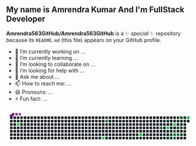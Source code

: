  ## My name is Amrendra Kumar And I'm FullStack Developer


**Amrendra563GitHub/Amrendra563GitHub** is a ✨ _special_ ✨ repository because its `README.md` (this file) appears on your GitHub profile.

- 🔭 I’m currently working on ...
- 🌱 I’m currently learning ...
- 👯 I’m looking to collaborate on ...
- 🤔 I’m looking for help with ...
- 💬 Ask me about ...
- 📫 How to reach me: ...
- 😄 Pronouns: ...
- ⚡ Fun fact: ...

<svg viewBox="-16 -32 880 192" width="880" height="192" xmlns="http://www.w3.org/2000/svg"><desc>Generated with https://github.com/Platane/snk</desc><style>:root{--cb:#1b1f230a;--cs:purple;--ce:#161b22;--c0:#161b22;--c1:#01311f;--c2:#034525;--c3:#0f6d31;--c4:#00c647}.c{shape-rendering:geometricPrecision;fill:var(--ce);stroke-width:1px;stroke:var(--cb);animation:none 23900ms linear infinite;width:12px;height:12px}@keyframes c0{96.64%{fill:var(--c4)}96.66%,100%{fill:var(--ce)}}.c.c0{fill:var(--c4);animation-name:c0}@keyframes c1{14.63%{fill:var(--c1)}14.65%,100%{fill:var(--ce)}}.c.c1{fill:var(--c1);animation-name:c1}@keyframes c2{84.51%{fill:var(--c4)}84.53%,100%{fill:var(--ce)}}.c.c2{fill:var(--c4);animation-name:c2}@keyframes c3{53.13%{fill:var(--c2)}53.15%,100%{fill:var(--ce)}}.c.c3{fill:var(--c2);animation-name:c3}@keyframes c4{53.55%{fill:var(--c3)}53.57%,100%{fill:var(--ce)}}.c.c4{fill:var(--c3);animation-name:c4}@keyframes c5{12.96%{fill:var(--c1)}12.98%,100%{fill:var(--ce)}}.c.c5{fill:var(--c1);animation-name:c5}@keyframes c6{79.49%{fill:var(--c4)}79.51%,100%{fill:var(--ce)}}.c.c6{fill:var(--c4);animation-name:c6}@keyframes c7{19.66%{fill:var(--c1)}19.68%,100%{fill:var(--ce)}}.c.c7{fill:var(--c1);animation-name:c7}@keyframes c8{61.08%{fill:var(--c3)}61.1%,100%{fill:var(--ce)}}.c.c8{fill:var(--c3);animation-name:c8}@keyframes c9{27.19%{fill:var(--c1)}27.21%,100%{fill:var(--ce)}}.c.c9{fill:var(--c1);animation-name:c9}@keyframes ca{25.51%{fill:var(--c1)}25.53%,100%{fill:var(--ce)}}.c.ca{fill:var(--c1);animation-name:ca}@keyframes cb{27.61%{fill:var(--c1)}27.63%,100%{fill:var(--ce)}}.c.cb{fill:var(--c1);animation-name:cb}@keyframes cc{67.77%{fill:var(--c4)}67.79%,100%{fill:var(--ce)}}.c.cc{fill:var(--c4);animation-name:cc}@keyframes cd{23%{fill:var(--c1)}23.02%,100%{fill:var(--ce)}}.c.cd{fill:var(--c1);animation-name:cd}@keyframes ce{43.09%{fill:var(--c2)}43.11%,100%{fill:var(--ce)}}.c.ce{fill:var(--c2);animation-name:ce}@keyframes cf{23.42%{fill:var(--c1)}23.44%,100%{fill:var(--ce)}}.c.cf{fill:var(--c1);animation-name:cf}@keyframes cg{28.44%{fill:var(--c1)}28.46%,100%{fill:var(--ce)}}.c.cg{fill:var(--c1);animation-name:cg}@keyframes ch{66.52%{fill:var(--c4)}66.54%,100%{fill:var(--ce)}}.c.ch{fill:var(--c4);animation-name:ch}@keyframes ci{63.17%{fill:var(--c3)}63.19%,100%{fill:var(--ce)}}.c.ci{fill:var(--c3);animation-name:ci}@keyframes cj{63.59%{fill:var(--c3)}63.61%,100%{fill:var(--ce)}}.c.cj{fill:var(--c3);animation-name:cj}@keyframes ck{64.84%{fill:var(--c3)}64.86%,100%{fill:var(--ce)}}.c.ck{fill:var(--c3);animation-name:ck}@keyframes cl{37.65%{fill:var(--c2)}37.67%,100%{fill:var(--ce)}}.c.cl{fill:var(--c2);animation-name:cl}@keyframes cm{28.86%{fill:var(--c1)}28.88%,100%{fill:var(--ce)}}.c.cm{fill:var(--c1);animation-name:cm}@keyframes cn{33.46%{fill:var(--c1)}33.48%,100%{fill:var(--ce)}}.c.cn{fill:var(--c1);animation-name:cn}@keyframes co{36.39%{fill:var(--c2)}36.41%,100%{fill:var(--ce)}}.c.co{fill:var(--c2);animation-name:co}@keyframes cp{64.01%{fill:var(--c3)}64.03%,100%{fill:var(--ce)}}.c.cp{fill:var(--c3);animation-name:cp}@keyframes cq{38.07%{fill:var(--c2)}38.09%,100%{fill:var(--ce)}}.c.cq{fill:var(--c2);animation-name:cq}@keyframes cr{33.88%{fill:var(--c1)}33.9%,100%{fill:var(--ce)}}.c.cr{fill:var(--c1);animation-name:cr}@keyframes cs{35.97%{fill:var(--c2)}35.99%,100%{fill:var(--ce)}}.c.cs{fill:var(--c2);animation-name:cs}@keyframes ct{40.16%{fill:var(--c2)}40.18%,100%{fill:var(--ce)}}.c.ct{fill:var(--c2);animation-name:ct}@keyframes cu{30.12%{fill:var(--c1)}30.14%,100%{fill:var(--ce)}}.c.cu{fill:var(--c1);animation-name:cu}@keyframes cv{29.7%{fill:var(--c1)}29.72%,100%{fill:var(--ce)}}.c.cv{fill:var(--c1);animation-name:cv}@keyframes cw{34.72%{fill:var(--c1)}34.74%,100%{fill:var(--ce)}}.c.cw{fill:var(--c1);animation-name:cw}@keyframes cx{35.14%{fill:var(--c1)}35.16%,100%{fill:var(--ce)}}.c.cx{fill:var(--c1);animation-name:cx}@keyframes cy{71.54%{fill:var(--c4)}71.56%,100%{fill:var(--ce)}}.c.cy{fill:var(--c4);animation-name:cy}.u{transform-origin:0 0;transform:scale(0,1);animation:none linear 23900ms infinite}@keyframes u0{12.96%{transform:scale(0.000,1)}12.98%,14.63%{transform:scale(0.063,1)}14.65%,19.66%{transform:scale(0.125,1)}19.68%,23%{transform:scale(0.188,1)}23.02%,23.42%{transform:scale(0.250,1)}23.44%,25.51%{transform:scale(0.313,1)}25.53%,27.19%{transform:scale(0.375,1)}27.21%,27.61%{transform:scale(0.438,1)}27.63%,28.44%{transform:scale(0.500,1)}28.46%,28.86%{transform:scale(0.563,1)}28.88%,29.7%{transform:scale(0.625,1)}29.72%,30.12%{transform:scale(0.688,1)}30.14%,33.46%{transform:scale(0.750,1)}33.48%,33.88%{transform:scale(0.813,1)}33.9%,34.72%{transform:scale(0.875,1)}34.74%,35.14%{transform:scale(0.938,1)}35.16%,100%{transform:scale(1.000,1)}}.u.u0{fill:var(--c1);animation-name:u0;transform-origin:0.0px 0}@keyframes u1{35.97%{transform:scale(0.000,1)}35.99%,36.39%{transform:scale(0.143,1)}36.41%,37.65%{transform:scale(0.286,1)}37.67%,38.07%{transform:scale(0.429,1)}38.09%,40.16%{transform:scale(0.571,1)}40.18%,43.09%{transform:scale(0.714,1)}43.11%,53.13%{transform:scale(0.857,1)}53.15%,100%{transform:scale(1.000,1)}}.u.u1{fill:var(--c2);animation-name:u1;transform-origin:387.7px 0}@keyframes u2{53.55%{transform:scale(0.000,1)}53.57%,61.08%{transform:scale(0.167,1)}61.1%,63.17%{transform:scale(0.333,1)}63.19%,63.59%{transform:scale(0.500,1)}63.61%,64.01%{transform:scale(0.667,1)}64.03%,64.84%{transform:scale(0.833,1)}64.86%,100%{transform:scale(1.000,1)}}.u.u2{fill:var(--c3);animation-name:u2;transform-origin:557.3px 0}@keyframes u3{66.52%{transform:scale(0.000,1)}66.54%,67.77%{transform:scale(0.167,1)}67.79%,71.54%{transform:scale(0.333,1)}71.56%,79.49%{transform:scale(0.500,1)}79.51%,84.51%{transform:scale(0.667,1)}84.53%,96.64%{transform:scale(0.833,1)}96.66%,100%{transform:scale(1.000,1)}}.u.u3{fill:var(--c4);animation-name:u3;transform-origin:702.6px 0}.s{shape-rendering:geometricPrecision;fill:var(--cs);animation:none linear 23900ms infinite}@keyframes s0{0%,99.58%{transform:translate(0px,-16px)}0.42%{transform:translate(0px,0px)}11.72%{transform:translate(432px,0px)}12.55%{transform:translate(432px,32px)}12.97%{transform:translate(448px,32px)}13.39%{transform:translate(448px,48px)}13.81%{transform:translate(432px,48px)}14.64%,84.1%{transform:translate(432px,80px)}18.83%{transform:translate(592px,80px)}19.25%{transform:translate(592px,96px)}23.43%{transform:translate(752px,96px)}23.85%,42.26%{transform:translate(752px,112px)}24.27%{transform:translate(736px,112px)}25.1%{transform:translate(736px,80px)}25.52%{transform:translate(720px,80px)}27.2%{transform:translate(720px,16px)}29.71%{transform:translate(816px,16px)}30.54%{transform:translate(816px,-16px)}31.8%{transform:translate(768px,-16px)}32.64%{transform:translate(768px,16px)}33.05%{transform:translate(784px,16px)}33.47%{transform:translate(784px,32px)}34.31%{transform:translate(816px,32px)}35.15%{transform:translate(816px,64px)}35.56%{transform:translate(800px,64px)}35.98%{transform:translate(800px,48px)}36.4%{transform:translate(784px,48px)}37.66%{transform:translate(784px,0px)}38.08%{transform:translate(800px,0px)}40.59%{transform:translate(800px,96px)}41%,64.44%{transform:translate(784px,96px)}41.42%{transform:translate(784px,112px)}45.19%{transform:translate(752px,0px)}53.14%{transform:translate(448px,0px)}53.56%{transform:translate(448px,16px)}60.25%{transform:translate(704px,16px)}61.09%{transform:translate(704px,48px)}61.51%{transform:translate(720px,48px)}61.92%{transform:translate(720px,64px)}63.18%{transform:translate(768px,64px)}63.6%{transform:translate(768px,80px)}64.02%{transform:translate(784px,80px)}64.85%{transform:translate(768px,96px)}66.53%{transform:translate(768px,32px)}67.36%{transform:translate(736px,32px)}67.78%{transform:translate(736px,48px)}70.29%{transform:translate(832px,48px)}71.55%{transform:translate(832px,0px)}77.41%{transform:translate(608px,0px)}79.5%{transform:translate(608px,80px)}84.52%{transform:translate(432px,96px)}84.94%{transform:translate(416px,96px)}86.61%{transform:translate(416px,32px)}96.65%{transform:translate(32px,32px)}97.49%{transform:translate(32px,0px)}97.91%{transform:translate(48px,0px)}98.33%{transform:translate(48px,-16px)}}.s.s0{transform:translate(0px,-16px);animation-name:s0}@keyframes s1{0%,99.58%{transform:translate(16px,-16px)}0.42%{transform:translate(0px,-16px)}0.84%{transform:translate(0px,0px)}12.13%{transform:translate(432px,0px)}12.97%{transform:translate(432px,32px)}13.39%{transform:translate(448px,32px)}13.81%{transform:translate(448px,48px)}14.23%{transform:translate(432px,48px)}15.06%,84.52%{transform:translate(432px,80px)}19.25%{transform:translate(592px,80px)}19.67%{transform:translate(592px,96px)}23.85%{transform:translate(752px,96px)}24.27%,42.68%{transform:translate(752px,112px)}24.69%{transform:translate(736px,112px)}25.52%{transform:translate(736px,80px)}25.94%{transform:translate(720px,80px)}27.62%{transform:translate(720px,16px)}30.13%{transform:translate(816px,16px)}30.96%{transform:translate(816px,-16px)}32.22%{transform:translate(768px,-16px)}33.05%{transform:translate(768px,16px)}33.47%{transform:translate(784px,16px)}33.89%{transform:translate(784px,32px)}34.73%{transform:translate(816px,32px)}35.56%{transform:translate(816px,64px)}35.98%{transform:translate(800px,64px)}36.4%{transform:translate(800px,48px)}36.82%{transform:translate(784px,48px)}38.08%{transform:translate(784px,0px)}38.49%{transform:translate(800px,0px)}41%{transform:translate(800px,96px)}41.42%,64.85%{transform:translate(784px,96px)}41.84%{transform:translate(784px,112px)}45.61%{transform:translate(752px,0px)}53.56%{transform:translate(448px,0px)}53.97%{transform:translate(448px,16px)}60.67%{transform:translate(704px,16px)}61.51%{transform:translate(704px,48px)}61.92%{transform:translate(720px,48px)}62.34%{transform:translate(720px,64px)}63.6%{transform:translate(768px,64px)}64.02%{transform:translate(768px,80px)}64.44%{transform:translate(784px,80px)}65.27%{transform:translate(768px,96px)}66.95%{transform:translate(768px,32px)}67.78%{transform:translate(736px,32px)}68.2%{transform:translate(736px,48px)}70.71%{transform:translate(832px,48px)}71.97%{transform:translate(832px,0px)}77.82%{transform:translate(608px,0px)}79.92%{transform:translate(608px,80px)}84.94%{transform:translate(432px,96px)}85.36%{transform:translate(416px,96px)}87.03%{transform:translate(416px,32px)}97.07%{transform:translate(32px,32px)}97.91%{transform:translate(32px,0px)}98.33%{transform:translate(48px,0px)}98.74%{transform:translate(48px,-16px)}}.s.s1{transform:translate(16px,-16px);animation-name:s1}@keyframes s2{0%,99.58%{transform:translate(32px,-16px)}0.84%{transform:translate(0px,-16px)}1.26%{transform:translate(0px,0px)}12.55%{transform:translate(432px,0px)}13.39%{transform:translate(432px,32px)}13.81%{transform:translate(448px,32px)}14.23%{transform:translate(448px,48px)}14.64%{transform:translate(432px,48px)}15.48%,84.94%{transform:translate(432px,80px)}19.67%{transform:translate(592px,80px)}20.08%{transform:translate(592px,96px)}24.27%{transform:translate(752px,96px)}24.69%,43.1%{transform:translate(752px,112px)}25.1%{transform:translate(736px,112px)}25.94%{transform:translate(736px,80px)}26.36%{transform:translate(720px,80px)}28.03%{transform:translate(720px,16px)}30.54%{transform:translate(816px,16px)}31.38%{transform:translate(816px,-16px)}32.64%{transform:translate(768px,-16px)}33.47%{transform:translate(768px,16px)}33.89%{transform:translate(784px,16px)}34.31%{transform:translate(784px,32px)}35.15%{transform:translate(816px,32px)}35.98%{transform:translate(816px,64px)}36.4%{transform:translate(800px,64px)}36.82%{transform:translate(800px,48px)}37.24%{transform:translate(784px,48px)}38.49%{transform:translate(784px,0px)}38.91%{transform:translate(800px,0px)}41.42%{transform:translate(800px,96px)}41.84%,65.27%{transform:translate(784px,96px)}42.26%{transform:translate(784px,112px)}46.03%{transform:translate(752px,0px)}53.97%{transform:translate(448px,0px)}54.39%{transform:translate(448px,16px)}61.09%{transform:translate(704px,16px)}61.92%{transform:translate(704px,48px)}62.34%{transform:translate(720px,48px)}62.76%{transform:translate(720px,64px)}64.02%{transform:translate(768px,64px)}64.44%{transform:translate(768px,80px)}64.85%{transform:translate(784px,80px)}65.69%{transform:translate(768px,96px)}67.36%{transform:translate(768px,32px)}68.2%{transform:translate(736px,32px)}68.62%{transform:translate(736px,48px)}71.13%{transform:translate(832px,48px)}72.38%{transform:translate(832px,0px)}78.24%{transform:translate(608px,0px)}80.33%{transform:translate(608px,80px)}85.36%{transform:translate(432px,96px)}85.77%{transform:translate(416px,96px)}87.45%{transform:translate(416px,32px)}97.49%{transform:translate(32px,32px)}98.33%{transform:translate(32px,0px)}98.74%{transform:translate(48px,0px)}99.16%{transform:translate(48px,-16px)}}.s.s2{transform:translate(32px,-16px);animation-name:s2}@keyframes s3{0%,99.58%{transform:translate(48px,-16px)}1.26%{transform:translate(0px,-16px)}1.67%{transform:translate(0px,0px)}12.97%{transform:translate(432px,0px)}13.81%{transform:translate(432px,32px)}14.23%{transform:translate(448px,32px)}14.64%{transform:translate(448px,48px)}15.06%{transform:translate(432px,48px)}15.9%,85.36%{transform:translate(432px,80px)}20.08%{transform:translate(592px,80px)}20.5%{transform:translate(592px,96px)}24.69%{transform:translate(752px,96px)}25.1%,43.51%{transform:translate(752px,112px)}25.52%{transform:translate(736px,112px)}26.36%{transform:translate(736px,80px)}26.78%{transform:translate(720px,80px)}28.45%{transform:translate(720px,16px)}30.96%{transform:translate(816px,16px)}31.8%{transform:translate(816px,-16px)}33.05%{transform:translate(768px,-16px)}33.89%{transform:translate(768px,16px)}34.31%{transform:translate(784px,16px)}34.73%{transform:translate(784px,32px)}35.56%{transform:translate(816px,32px)}36.4%{transform:translate(816px,64px)}36.82%{transform:translate(800px,64px)}37.24%{transform:translate(800px,48px)}37.66%{transform:translate(784px,48px)}38.91%{transform:translate(784px,0px)}39.33%{transform:translate(800px,0px)}41.84%{transform:translate(800px,96px)}42.26%,65.69%{transform:translate(784px,96px)}42.68%{transform:translate(784px,112px)}46.44%{transform:translate(752px,0px)}54.39%{transform:translate(448px,0px)}54.81%{transform:translate(448px,16px)}61.51%{transform:translate(704px,16px)}62.34%{transform:translate(704px,48px)}62.76%{transform:translate(720px,48px)}63.18%{transform:translate(720px,64px)}64.44%{transform:translate(768px,64px)}64.85%{transform:translate(768px,80px)}65.27%{transform:translate(784px,80px)}66.11%{transform:translate(768px,96px)}67.78%{transform:translate(768px,32px)}68.62%{transform:translate(736px,32px)}69.04%{transform:translate(736px,48px)}71.55%{transform:translate(832px,48px)}72.8%{transform:translate(832px,0px)}78.66%{transform:translate(608px,0px)}80.75%{transform:translate(608px,80px)}85.77%{transform:translate(432px,96px)}86.19%{transform:translate(416px,96px)}87.87%{transform:translate(416px,32px)}97.91%{transform:translate(32px,32px)}98.74%{transform:translate(32px,0px)}99.16%{transform:translate(48px,0px)}}.s.s3{transform:translate(48px,-16px);animation-name:s3}</style><rect class="c" x="2" y="2" rx="2" ry="2"/><rect class="c" x="2" y="18" rx="2" ry="2"/><rect class="c" x="2" y="34" rx="2" ry="2"/><rect class="c" x="2" y="50" rx="2" ry="2"/><rect class="c" x="2" y="66" rx="2" ry="2"/><rect class="c" x="2" y="82" rx="2" ry="2"/><rect class="c" x="2" y="98" rx="2" ry="2"/><rect class="c" x="18" y="2" rx="2" ry="2"/><rect class="c" x="18" y="18" rx="2" ry="2"/><rect class="c" x="18" y="34" rx="2" ry="2"/><rect class="c" x="18" y="50" rx="2" ry="2"/><rect class="c" x="18" y="66" rx="2" ry="2"/><rect class="c" x="18" y="82" rx="2" ry="2"/><rect class="c" x="18" y="98" rx="2" ry="2"/><rect class="c" x="34" y="2" rx="2" ry="2"/><rect class="c" x="34" y="18" rx="2" ry="2"/><rect class="c c0" x="34" y="34" rx="2" ry="2"/><rect class="c" x="34" y="50" rx="2" ry="2"/><rect class="c" x="34" y="66" rx="2" ry="2"/><rect class="c" x="34" y="82" rx="2" ry="2"/><rect class="c" x="34" y="98" rx="2" ry="2"/><rect class="c" x="50" y="2" rx="2" ry="2"/><rect class="c" x="50" y="18" rx="2" ry="2"/><rect class="c" x="50" y="34" rx="2" ry="2"/><rect class="c" x="50" y="50" rx="2" ry="2"/><rect class="c" x="50" y="66" rx="2" ry="2"/><rect class="c" x="50" y="82" rx="2" ry="2"/><rect class="c" x="50" y="98" rx="2" ry="2"/><rect class="c" x="66" y="2" rx="2" ry="2"/><rect class="c" x="66" y="18" rx="2" ry="2"/><rect class="c" x="66" y="34" rx="2" ry="2"/><rect class="c" x="66" y="50" rx="2" ry="2"/><rect class="c" x="66" y="66" rx="2" ry="2"/><rect class="c" x="66" y="82" rx="2" ry="2"/><rect class="c" x="66" y="98" rx="2" ry="2"/><rect class="c" x="82" y="2" rx="2" ry="2"/><rect class="c" x="82" y="18" rx="2" ry="2"/><rect class="c" x="82" y="34" rx="2" ry="2"/><rect class="c" x="82" y="50" rx="2" ry="2"/><rect class="c" x="82" y="66" rx="2" ry="2"/><rect class="c" x="82" y="82" rx="2" ry="2"/><rect class="c" x="82" y="98" rx="2" ry="2"/><rect class="c" x="98" y="2" rx="2" ry="2"/><rect class="c" x="98" y="18" rx="2" ry="2"/><rect class="c" x="98" y="34" rx="2" ry="2"/><rect class="c" x="98" y="50" rx="2" ry="2"/><rect class="c" x="98" y="66" rx="2" ry="2"/><rect class="c" x="98" y="82" rx="2" ry="2"/><rect class="c" x="98" y="98" rx="2" ry="2"/><rect class="c" x="114" y="2" rx="2" ry="2"/><rect class="c" x="114" y="18" rx="2" ry="2"/><rect class="c" x="114" y="34" rx="2" ry="2"/><rect class="c" x="114" y="50" rx="2" ry="2"/><rect class="c" x="114" y="66" rx="2" ry="2"/><rect class="c" x="114" y="82" rx="2" ry="2"/><rect class="c" x="114" y="98" rx="2" ry="2"/><rect class="c" x="130" y="2" rx="2" ry="2"/><rect class="c" x="130" y="18" rx="2" ry="2"/><rect class="c" x="130" y="34" rx="2" ry="2"/><rect class="c" x="130" y="50" rx="2" ry="2"/><rect class="c" x="130" y="66" rx="2" ry="2"/><rect class="c" x="130" y="82" rx="2" ry="2"/><rect class="c" x="130" y="98" rx="2" ry="2"/><rect class="c" x="146" y="2" rx="2" ry="2"/><rect class="c" x="146" y="18" rx="2" ry="2"/><rect class="c" x="146" y="34" rx="2" ry="2"/><rect class="c" x="146" y="50" rx="2" ry="2"/><rect class="c" x="146" y="66" rx="2" ry="2"/><rect class="c" x="146" y="82" rx="2" ry="2"/><rect class="c" x="146" y="98" rx="2" ry="2"/><rect class="c" x="162" y="2" rx="2" ry="2"/><rect class="c" x="162" y="18" rx="2" ry="2"/><rect class="c" x="162" y="34" rx="2" ry="2"/><rect class="c" x="162" y="50" rx="2" ry="2"/><rect class="c" x="162" y="66" rx="2" ry="2"/><rect class="c" x="162" y="82" rx="2" ry="2"/><rect class="c" x="162" y="98" rx="2" ry="2"/><rect class="c" x="178" y="2" rx="2" ry="2"/><rect class="c" x="178" y="18" rx="2" ry="2"/><rect class="c" x="178" y="34" rx="2" ry="2"/><rect class="c" x="178" y="50" rx="2" ry="2"/><rect class="c" x="178" y="66" rx="2" ry="2"/><rect class="c" x="178" y="82" rx="2" ry="2"/><rect class="c" x="178" y="98" rx="2" ry="2"/><rect class="c" x="194" y="2" rx="2" ry="2"/><rect class="c" x="194" y="18" rx="2" ry="2"/><rect class="c" x="194" y="34" rx="2" ry="2"/><rect class="c" x="194" y="50" rx="2" ry="2"/><rect class="c" x="194" y="66" rx="2" ry="2"/><rect class="c" x="194" y="82" rx="2" ry="2"/><rect class="c" x="194" y="98" rx="2" ry="2"/><rect class="c" x="210" y="2" rx="2" ry="2"/><rect class="c" x="210" y="18" rx="2" ry="2"/><rect class="c" x="210" y="34" rx="2" ry="2"/><rect class="c" x="210" y="50" rx="2" ry="2"/><rect class="c" x="210" y="66" rx="2" ry="2"/><rect class="c" x="210" y="82" rx="2" ry="2"/><rect class="c" x="210" y="98" rx="2" ry="2"/><rect class="c" x="226" y="2" rx="2" ry="2"/><rect class="c" x="226" y="18" rx="2" ry="2"/><rect class="c" x="226" y="34" rx="2" ry="2"/><rect class="c" x="226" y="50" rx="2" ry="2"/><rect class="c" x="226" y="66" rx="2" ry="2"/><rect class="c" x="226" y="82" rx="2" ry="2"/><rect class="c" x="226" y="98" rx="2" ry="2"/><rect class="c" x="242" y="2" rx="2" ry="2"/><rect class="c" x="242" y="18" rx="2" ry="2"/><rect class="c" x="242" y="34" rx="2" ry="2"/><rect class="c" x="242" y="50" rx="2" ry="2"/><rect class="c" x="242" y="66" rx="2" ry="2"/><rect class="c" x="242" y="82" rx="2" ry="2"/><rect class="c" x="242" y="98" rx="2" ry="2"/><rect class="c" x="258" y="2" rx="2" ry="2"/><rect class="c" x="258" y="18" rx="2" ry="2"/><rect class="c" x="258" y="34" rx="2" ry="2"/><rect class="c" x="258" y="50" rx="2" ry="2"/><rect class="c" x="258" y="66" rx="2" ry="2"/><rect class="c" x="258" y="82" rx="2" ry="2"/><rect class="c" x="258" y="98" rx="2" ry="2"/><rect class="c" x="274" y="2" rx="2" ry="2"/><rect class="c" x="274" y="18" rx="2" ry="2"/><rect class="c" x="274" y="34" rx="2" ry="2"/><rect class="c" x="274" y="50" rx="2" ry="2"/><rect class="c" x="274" y="66" rx="2" ry="2"/><rect class="c" x="274" y="82" rx="2" ry="2"/><rect class="c" x="274" y="98" rx="2" ry="2"/><rect class="c" x="290" y="2" rx="2" ry="2"/><rect class="c" x="290" y="18" rx="2" ry="2"/><rect class="c" x="290" y="34" rx="2" ry="2"/><rect class="c" x="290" y="50" rx="2" ry="2"/><rect class="c" x="290" y="66" rx="2" ry="2"/><rect class="c" x="290" y="82" rx="2" ry="2"/><rect class="c" x="290" y="98" rx="2" ry="2"/><rect class="c" x="306" y="2" rx="2" ry="2"/><rect class="c" x="306" y="18" rx="2" ry="2"/><rect class="c" x="306" y="34" rx="2" ry="2"/><rect class="c" x="306" y="50" rx="2" ry="2"/><rect class="c" x="306" y="66" rx="2" ry="2"/><rect class="c" x="306" y="82" rx="2" ry="2"/><rect class="c" x="306" y="98" rx="2" ry="2"/><rect class="c" x="322" y="2" rx="2" ry="2"/><rect class="c" x="322" y="18" rx="2" ry="2"/><rect class="c" x="322" y="34" rx="2" ry="2"/><rect class="c" x="322" y="50" rx="2" ry="2"/><rect class="c" x="322" y="66" rx="2" ry="2"/><rect class="c" x="322" y="82" rx="2" ry="2"/><rect class="c" x="322" y="98" rx="2" ry="2"/><rect class="c" x="338" y="2" rx="2" ry="2"/><rect class="c" x="338" y="18" rx="2" ry="2"/><rect class="c" x="338" y="34" rx="2" ry="2"/><rect class="c" x="338" y="50" rx="2" ry="2"/><rect class="c" x="338" y="66" rx="2" ry="2"/><rect class="c" x="338" y="82" rx="2" ry="2"/><rect class="c" x="338" y="98" rx="2" ry="2"/><rect class="c" x="354" y="2" rx="2" ry="2"/><rect class="c" x="354" y="18" rx="2" ry="2"/><rect class="c" x="354" y="34" rx="2" ry="2"/><rect class="c" x="354" y="50" rx="2" ry="2"/><rect class="c" x="354" y="66" rx="2" ry="2"/><rect class="c" x="354" y="82" rx="2" ry="2"/><rect class="c" x="354" y="98" rx="2" ry="2"/><rect class="c" x="370" y="2" rx="2" ry="2"/><rect class="c" x="370" y="18" rx="2" ry="2"/><rect class="c" x="370" y="34" rx="2" ry="2"/><rect class="c" x="370" y="50" rx="2" ry="2"/><rect class="c" x="370" y="66" rx="2" ry="2"/><rect class="c" x="370" y="82" rx="2" ry="2"/><rect class="c" x="370" y="98" rx="2" ry="2"/><rect class="c" x="386" y="2" rx="2" ry="2"/><rect class="c" x="386" y="18" rx="2" ry="2"/><rect class="c" x="386" y="34" rx="2" ry="2"/><rect class="c" x="386" y="50" rx="2" ry="2"/><rect class="c" x="386" y="66" rx="2" ry="2"/><rect class="c" x="386" y="82" rx="2" ry="2"/><rect class="c" x="386" y="98" rx="2" ry="2"/><rect class="c" x="402" y="2" rx="2" ry="2"/><rect class="c" x="402" y="18" rx="2" ry="2"/><rect class="c" x="402" y="34" rx="2" ry="2"/><rect class="c" x="402" y="50" rx="2" ry="2"/><rect class="c" x="402" y="66" rx="2" ry="2"/><rect class="c" x="402" y="82" rx="2" ry="2"/><rect class="c" x="402" y="98" rx="2" ry="2"/><rect class="c" x="418" y="2" rx="2" ry="2"/><rect class="c" x="418" y="18" rx="2" ry="2"/><rect class="c" x="418" y="34" rx="2" ry="2"/><rect class="c" x="418" y="50" rx="2" ry="2"/><rect class="c" x="418" y="66" rx="2" ry="2"/><rect class="c" x="418" y="82" rx="2" ry="2"/><rect class="c" x="418" y="98" rx="2" ry="2"/><rect class="c" x="434" y="2" rx="2" ry="2"/><rect class="c" x="434" y="18" rx="2" ry="2"/><rect class="c" x="434" y="34" rx="2" ry="2"/><rect class="c" x="434" y="50" rx="2" ry="2"/><rect class="c" x="434" y="66" rx="2" ry="2"/><rect class="c c1" x="434" y="82" rx="2" ry="2"/><rect class="c c2" x="434" y="98" rx="2" ry="2"/><rect class="c c3" x="450" y="2" rx="2" ry="2"/><rect class="c c4" x="450" y="18" rx="2" ry="2"/><rect class="c c5" x="450" y="34" rx="2" ry="2"/><rect class="c" x="450" y="50" rx="2" ry="2"/><rect class="c" x="450" y="66" rx="2" ry="2"/><rect class="c" x="450" y="82" rx="2" ry="2"/><rect class="c" x="450" y="98" rx="2" ry="2"/><rect class="c" x="466" y="2" rx="2" ry="2"/><rect class="c" x="466" y="18" rx="2" ry="2"/><rect class="c" x="466" y="34" rx="2" ry="2"/><rect class="c" x="466" y="50" rx="2" ry="2"/><rect class="c" x="466" y="66" rx="2" ry="2"/><rect class="c" x="466" y="82" rx="2" ry="2"/><rect class="c" x="466" y="98" rx="2" ry="2"/><rect class="c" x="482" y="2" rx="2" ry="2"/><rect class="c" x="482" y="18" rx="2" ry="2"/><rect class="c" x="482" y="34" rx="2" ry="2"/><rect class="c" x="482" y="50" rx="2" ry="2"/><rect class="c" x="482" y="66" rx="2" ry="2"/><rect class="c" x="482" y="82" rx="2" ry="2"/><rect class="c" x="482" y="98" rx="2" ry="2"/><rect class="c" x="498" y="2" rx="2" ry="2"/><rect class="c" x="498" y="18" rx="2" ry="2"/><rect class="c" x="498" y="34" rx="2" ry="2"/><rect class="c" x="498" y="50" rx="2" ry="2"/><rect class="c" x="498" y="66" rx="2" ry="2"/><rect class="c" x="498" y="82" rx="2" ry="2"/><rect class="c" x="498" y="98" rx="2" ry="2"/><rect class="c" x="514" y="2" rx="2" ry="2"/><rect class="c" x="514" y="18" rx="2" ry="2"/><rect class="c" x="514" y="34" rx="2" ry="2"/><rect class="c" x="514" y="50" rx="2" ry="2"/><rect class="c" x="514" y="66" rx="2" ry="2"/><rect class="c" x="514" y="82" rx="2" ry="2"/><rect class="c" x="514" y="98" rx="2" ry="2"/><rect class="c" x="530" y="2" rx="2" ry="2"/><rect class="c" x="530" y="18" rx="2" ry="2"/><rect class="c" x="530" y="34" rx="2" ry="2"/><rect class="c" x="530" y="50" rx="2" ry="2"/><rect class="c" x="530" y="66" rx="2" ry="2"/><rect class="c" x="530" y="82" rx="2" ry="2"/><rect class="c" x="530" y="98" rx="2" ry="2"/><rect class="c" x="546" y="2" rx="2" ry="2"/><rect class="c" x="546" y="18" rx="2" ry="2"/><rect class="c" x="546" y="34" rx="2" ry="2"/><rect class="c" x="546" y="50" rx="2" ry="2"/><rect class="c" x="546" y="66" rx="2" ry="2"/><rect class="c" x="546" y="82" rx="2" ry="2"/><rect class="c" x="546" y="98" rx="2" ry="2"/><rect class="c" x="562" y="2" rx="2" ry="2"/><rect class="c" x="562" y="18" rx="2" ry="2"/><rect class="c" x="562" y="34" rx="2" ry="2"/><rect class="c" x="562" y="50" rx="2" ry="2"/><rect class="c" x="562" y="66" rx="2" ry="2"/><rect class="c" x="562" y="82" rx="2" ry="2"/><rect class="c" x="562" y="98" rx="2" ry="2"/><rect class="c" x="578" y="2" rx="2" ry="2"/><rect class="c" x="578" y="18" rx="2" ry="2"/><rect class="c" x="578" y="34" rx="2" ry="2"/><rect class="c" x="578" y="50" rx="2" ry="2"/><rect class="c" x="578" y="66" rx="2" ry="2"/><rect class="c" x="578" y="82" rx="2" ry="2"/><rect class="c" x="578" y="98" rx="2" ry="2"/><rect class="c" x="594" y="2" rx="2" ry="2"/><rect class="c" x="594" y="18" rx="2" ry="2"/><rect class="c" x="594" y="34" rx="2" ry="2"/><rect class="c" x="594" y="50" rx="2" ry="2"/><rect class="c" x="594" y="66" rx="2" ry="2"/><rect class="c" x="594" y="82" rx="2" ry="2"/><rect class="c" x="594" y="98" rx="2" ry="2"/><rect class="c" x="610" y="2" rx="2" ry="2"/><rect class="c" x="610" y="18" rx="2" ry="2"/><rect class="c" x="610" y="34" rx="2" ry="2"/><rect class="c" x="610" y="50" rx="2" ry="2"/><rect class="c" x="610" y="66" rx="2" ry="2"/><rect class="c c6" x="610" y="82" rx="2" ry="2"/><rect class="c c7" x="610" y="98" rx="2" ry="2"/><rect class="c" x="626" y="2" rx="2" ry="2"/><rect class="c" x="626" y="18" rx="2" ry="2"/><rect class="c" x="626" y="34" rx="2" ry="2"/><rect class="c" x="626" y="50" rx="2" ry="2"/><rect class="c" x="626" y="66" rx="2" ry="2"/><rect class="c" x="626" y="82" rx="2" ry="2"/><rect class="c" x="626" y="98" rx="2" ry="2"/><rect class="c" x="642" y="2" rx="2" ry="2"/><rect class="c" x="642" y="18" rx="2" ry="2"/><rect class="c" x="642" y="34" rx="2" ry="2"/><rect class="c" x="642" y="50" rx="2" ry="2"/><rect class="c" x="642" y="66" rx="2" ry="2"/><rect class="c" x="642" y="82" rx="2" ry="2"/><rect class="c" x="642" y="98" rx="2" ry="2"/><rect class="c" x="658" y="2" rx="2" ry="2"/><rect class="c" x="658" y="18" rx="2" ry="2"/><rect class="c" x="658" y="34" rx="2" ry="2"/><rect class="c" x="658" y="50" rx="2" ry="2"/><rect class="c" x="658" y="66" rx="2" ry="2"/><rect class="c" x="658" y="82" rx="2" ry="2"/><rect class="c" x="658" y="98" rx="2" ry="2"/><rect class="c" x="674" y="2" rx="2" ry="2"/><rect class="c" x="674" y="18" rx="2" ry="2"/><rect class="c" x="674" y="34" rx="2" ry="2"/><rect class="c" x="674" y="50" rx="2" ry="2"/><rect class="c" x="674" y="66" rx="2" ry="2"/><rect class="c" x="674" y="82" rx="2" ry="2"/><rect class="c" x="674" y="98" rx="2" ry="2"/><rect class="c" x="690" y="2" rx="2" ry="2"/><rect class="c" x="690" y="18" rx="2" ry="2"/><rect class="c" x="690" y="34" rx="2" ry="2"/><rect class="c" x="690" y="50" rx="2" ry="2"/><rect class="c" x="690" y="66" rx="2" ry="2"/><rect class="c" x="690" y="82" rx="2" ry="2"/><rect class="c" x="690" y="98" rx="2" ry="2"/><rect class="c" x="706" y="2" rx="2" ry="2"/><rect class="c" x="706" y="18" rx="2" ry="2"/><rect class="c" x="706" y="34" rx="2" ry="2"/><rect class="c c8" x="706" y="50" rx="2" ry="2"/><rect class="c" x="706" y="66" rx="2" ry="2"/><rect class="c" x="706" y="82" rx="2" ry="2"/><rect class="c" x="706" y="98" rx="2" ry="2"/><rect class="c" x="722" y="2" rx="2" ry="2"/><rect class="c c9" x="722" y="18" rx="2" ry="2"/><rect class="c" x="722" y="34" rx="2" ry="2"/><rect class="c" x="722" y="50" rx="2" ry="2"/><rect class="c" x="722" y="66" rx="2" ry="2"/><rect class="c ca" x="722" y="82" rx="2" ry="2"/><rect class="c" x="722" y="98" rx="2" ry="2"/><rect class="c" x="738" y="2" rx="2" ry="2"/><rect class="c cb" x="738" y="18" rx="2" ry="2"/><rect class="c" x="738" y="34" rx="2" ry="2"/><rect class="c cc" x="738" y="50" rx="2" ry="2"/><rect class="c" x="738" y="66" rx="2" ry="2"/><rect class="c" x="738" y="82" rx="2" ry="2"/><rect class="c cd" x="738" y="98" rx="2" ry="2"/><rect class="c" x="754" y="2" rx="2" ry="2"/><rect class="c" x="754" y="18" rx="2" ry="2"/><rect class="c" x="754" y="34" rx="2" ry="2"/><rect class="c" x="754" y="50" rx="2" ry="2"/><rect class="c" x="754" y="66" rx="2" ry="2"/><rect class="c ce" x="754" y="82" rx="2" ry="2"/><rect class="c cf" x="754" y="98" rx="2" ry="2"/><rect class="c" x="770" y="2" rx="2" ry="2"/><rect class="c cg" x="770" y="18" rx="2" ry="2"/><rect class="c ch" x="770" y="34" rx="2" ry="2"/><rect class="c" x="770" y="50" rx="2" ry="2"/><rect class="c ci" x="770" y="66" rx="2" ry="2"/><rect class="c cj" x="770" y="82" rx="2" ry="2"/><rect class="c ck" x="770" y="98" rx="2" ry="2"/><rect class="c cl" x="786" y="2" rx="2" ry="2"/><rect class="c cm" x="786" y="18" rx="2" ry="2"/><rect class="c cn" x="786" y="34" rx="2" ry="2"/><rect class="c co" x="786" y="50" rx="2" ry="2"/><rect class="c" x="786" y="66" rx="2" ry="2"/><rect class="c cp" x="786" y="82" rx="2" ry="2"/><rect class="c" x="786" y="98" rx="2" ry="2"/><rect class="c cq" x="802" y="2" rx="2" ry="2"/><rect class="c" x="802" y="18" rx="2" ry="2"/><rect class="c cr" x="802" y="34" rx="2" ry="2"/><rect class="c cs" x="802" y="50" rx="2" ry="2"/><rect class="c" x="802" y="66" rx="2" ry="2"/><rect class="c ct" x="802" y="82" rx="2" ry="2"/><rect class="c" x="802" y="98" rx="2" ry="2"/><rect class="c cu" x="818" y="2" rx="2" ry="2"/><rect class="c cv" x="818" y="18" rx="2" ry="2"/><rect class="c" x="818" y="34" rx="2" ry="2"/><rect class="c cw" x="818" y="50" rx="2" ry="2"/><rect class="c cx" x="818" y="66" rx="2" ry="2"/><rect class="c" x="818" y="82" rx="2" ry="2"/><rect class="c" x="818" y="98" rx="2" ry="2"/><rect class="c cy" x="834" y="2" rx="2" ry="2"/><rect class="c" x="834" y="18" rx="2" ry="2"/><rect class="u u0" height="12" width="388.3" x="0.0" y="144"/><rect class="u u1" height="12" width="170.2" x="387.7" y="144"/><rect class="u u2" height="12" width="146.0" x="557.3" y="144"/><rect class="u u3" height="12" width="146.0" x="702.6" y="144"/><rect class="s s0" x="0.8" y="0.8" width="14.4" height="14.4" rx="4.5" ry="4.5"/><rect class="s s1" x="1.8" y="1.8" width="12.3" height="12.3" rx="4.1" ry="4.1"/><rect class="s s2" x="2.6" y="2.6" width="10.8" height="10.8" rx="3.6" ry="3.6"/><rect class="s s3" x="3.0" y="3.0" width="9.9" height="9.9" rx="3.3" ry="3.3"/></svg>
